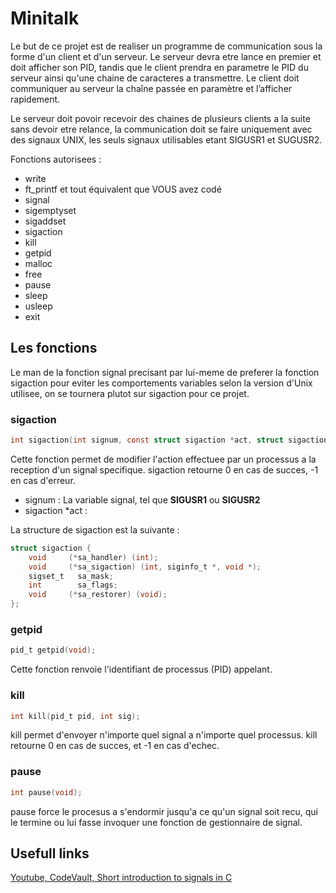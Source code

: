 # Minitalk

Le but de ce projet est de realiser un programme de communication sous la forme d'un client et d'un serveur. Le serveur devra etre lance en premier et doit afficher son PID, tandis que le client prendra en parametre le PID du serveur ainsi qu'une chaine de caracteres a transmettre. Le client doit communiquer au serveur la chaîne passée en paramètre et l’afficher rapidement.

Le serveur doit povoir recevoir des chaines de plusieurs clients a la suite sans devoir etre relance, la communication doit se faire uniquement avec des signaux UNIX, les seuls signaux utilisables etant SIGUSR1 et SUGUSR2.

Fonctions autorisees :

- write
- ft_printf et tout équivalent que VOUS avez codé
- signal
- sigemptyset
- sigaddset
- sigaction
- kill
- getpid
- malloc
- free
- pause
- sleep
- usleep
- exit

## Les fonctions

Le man de la fonction signal precisant par lui-meme de preferer la fonction sigaction pour eviter les comportements variables selon la version d'Unix utilisee, on se tournera plutot sur sigaction pour ce projet.

### sigaction
```c
int sigaction(int signum, const struct sigaction *act, struct sigaction *oldact);
```
Cette fonction permet de modifier l'action effectuee par un processus a la reception d'un signal specifique. sigaction retourne 0 en cas de succes, -1 en cas d'erreur.

- signum : La variable signal, tel que **SIGUSR1** ou **SIGUSR2**
- sigaction *act : 

La structure de sigaction est la suivante :
```c
struct sigaction {
    void     (*sa_handler) (int);
    void     (*sa_sigaction) (int, siginfo_t *, void *);
    sigset_t   sa_mask;
    int        sa_flags;
    void     (*sa_restorer) (void);
};
```


### getpid
```c
pid_t getpid(void);
```
Cette fonction renvoie l'identifiant de processus (PID) appelant.

### kill
```c
int kill(pid_t pid, int sig);
```
kill permet d'envoyer n'importe quel signal a n'importe quel processus. kill retourne 0 en cas de succes, et -1 en cas d'echec.

### pause
```c
int pause(void);
```
pause force le procesus a s'endormir jusqu'a ce qu'un signal soit recu, qui le termine ou lui fasse invoquer une fonction de gestionnaire de signal.

## Usefull links

[Youtube, CodeVault, Short introduction to signals in C](https://www.youtube.com/watch?v=5We_HtLlAbs)
